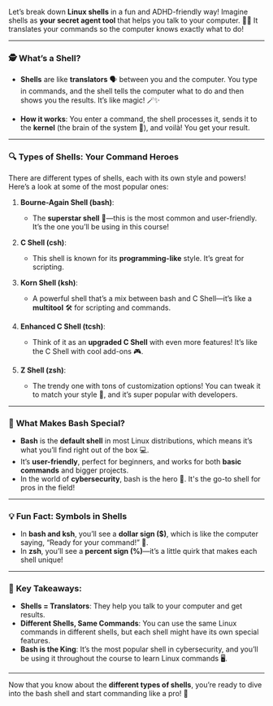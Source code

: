 Let’s break down **Linux shells** in a fun and ADHD-friendly way! Imagine shells as **your secret agent tool** that helps you talk to your computer. 🕵️‍♂️ It translates your commands so the computer knows exactly what to do!

---

### 🕵️ **What’s a Shell?**
- **Shells** are like **translators** 🗣️ between you and the computer. You type in commands, and the shell tells the computer what to do and then shows you the results. It’s like magic! 🪄✨
  
- **How it works**: You enter a command, the shell processes it, sends it to the **kernel** (the brain of the system 🧠), and voilà! You get your result.

---

### 🔍 **Types of Shells: Your Command Heroes**
There are different types of shells, each with its own style and powers! Here’s a look at some of the most popular ones:

1. **Bourne-Again Shell (bash)**: 
   - The **superstar shell** 🌟—this is the most common and user-friendly. It’s the one you’ll be using in this course!
   
2. **C Shell (csh)**: 
   - This shell is known for its **programming-like** style. It’s great for scripting.
   
3. **Korn Shell (ksh)**:
   - A powerful shell that’s a mix between bash and C Shell—it’s like a **multitool** 🛠️ for scripting and commands.
   
4. **Enhanced C Shell (tcsh)**:
   - Think of it as an **upgraded C Shell** with even more features! It’s like the C Shell with cool add-ons 🎮.

5. **Z Shell (zsh)**:
   - The trendy one with tons of customization options! You can tweak it to match your style 🎨, and it’s super popular with developers.

---

### 🎯 **What Makes Bash Special?**
- **Bash** is the **default shell** in most Linux distributions, which means it’s what you’ll find right out of the box 💻.
- It’s **user-friendly**, perfect for beginners, and works for both **basic commands** and bigger projects.
- In the world of **cybersecurity**, bash is the hero 🦸. It's the go-to shell for pros in the field!

---

### 💡 **Fun Fact: Symbols in Shells**
- In **bash and ksh**, you’ll see a **dollar sign ($)**, which is like the computer saying, “Ready for your command!” 💸.
- In **zsh**, you’ll see a **percent sign (%)**—it’s a little quirk that makes each shell unique!

---

### 📝 **Key Takeaways:**
- **Shells = Translators**: They help you talk to your computer and get results.
- **Different Shells, Same Commands**: You can use the same Linux commands in different shells, but each shell might have its own special features.
- **Bash is the King**: It’s the most popular shell in cybersecurity, and you’ll be using it throughout the course to learn Linux commands 🖥️.

---

Now that you know about the **different types of shells**, you’re ready to dive into the bash shell and start commanding like a pro! 🎉
